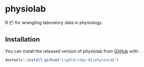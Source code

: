 
<!-- README.md is generated from README.Rmd. Please edit that file -->

# physiolab

<!-- badges: start -->
<!-- badges: end -->

R 📦 for wrangling laboratory data in physiology.

## Installation

You can install the released version of physiolab from
[GitHub](https://github.com) with:

``` r
devtools::install_github("Lightbridge-AI/physiolab")
```
